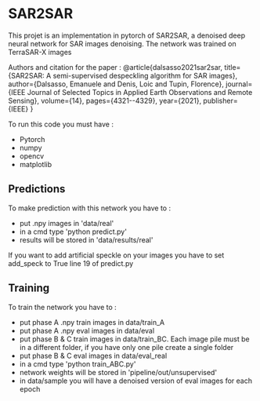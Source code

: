 # SAR2SAR

This projet is an implementation in pytorch of SAR2SAR, a denoised deep neural network for SAR images denoising.
The network was trained on TerraSAR-X images

Authors and citation for the paper :
@article{dalsasso2021sar2sar,
  title={SAR2SAR: A semi-supervised despeckling algorithm for SAR images},
  author={Dalsasso, Emanuele and Denis, Loic and Tupin, Florence},
  journal={IEEE Journal of Selected Topics in Applied Earth Observations and Remote Sensing},
  volume={14},
  pages={4321--4329},
  year={2021},
  publisher={IEEE}
}

To run this code you must have :
- Pytorch
- numpy
- opencv
- matplotlib

## Predictions 

To make prediction with this network you have to :
 - put .npy images in 'data/real'
 - in a cmd type 'python predict.py'
 - results will be stored in 'data/results/real'

 If you want to add artificial speckle on your images you have to set add_speck to True line 19 of predict.py

## Training

To train the network you have to :
 - put phase A .npy train images in data/train_A
 - put phase A .npy eval images in data/eval
 - put phase B & C train images in data/train_BC. Each image pile must be in a different folder, if you have only one pile create a single folder
 - put phase B & C eval images in data/eval_real
 - in a cmd type 'python train_ABC.py'
 - network weights will be stored in 'pipeline/out/unsupervised'
 - in data/sample you will have a denoised version of eval images for each epoch

